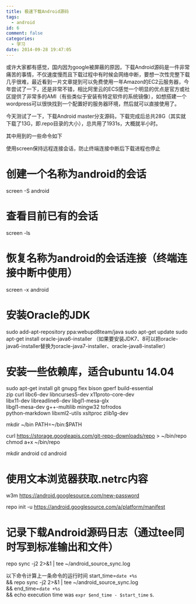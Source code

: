 ```yaml
---
title: 极速下载Android源码
tags:
  - android
id: 6
comment: false
categories:
  - 学习
date: 2014-09-28 19:47:05
---
```


或许大家都有感觉，国内因为google被屏蔽的原因，下载Android源码是一件非常痛苦的事情，不仅速度慢而且下载过程中有时候会网络中断，要想一次性完整下载几乎很难，最近看到一片文章提到可以免费使用一年Amazon的EC2云服务器，今年尝试了一下，还是非常不错，相比阿里云的ECS感觉一个明显的优点是官方或社区提供了非常多的AMI（有些类似于安装有特定软件的系统镜像），如想搭建一个wordpress可以很快找到一个配置好的服务器环境，然后就可以直接使用了。<!--more-->

今天测试了一下，下载Android master分支源码，下载完成后总共28G（其实就下载了13G，即.repo目录的大小），总共用了1931s，大概就半小时。

其中用到的一些命令如下

使用screen保持远程连接会话，防止终端连接中断后下载进程也停止
# 创建一个名称为android的会话
screen -S android
# 查看目前已有的会话
screen -ls
# 恢复名称为android的会话连接（终端连接中断中使用）
screen -x android

# 安装Oracle的JDK
sudo add-apt-repository ppa:webupd8team/java
sudo apt-get update
sudo apt-get install oracle-java6-installer
（如果要安装JDK7、8可以把oracle-java6-installer替换为oracle-java7-installer、oracle-java8-installer）

# 安装一些依赖库，适合ubuntu 14.04
sudo apt-get install git gnupg flex bison gperf build-essential \
zip curl libc6-dev libncurses5-dev x11proto-core-dev \
libx11-dev libreadline6-dev libgl1-mesa-glx \
libgl1-mesa-dev g++-multilib mingw32 tofrodos \
python-markdown libxml2-utils xsltproc zlib1g-dev

mkdir ~/bin
PATH=~/bin:$PATH

curl https://storage.googleapis.com/git-repo-downloads/repo > ~/bin/repo
chmod a+x ~/bin/repo

mkdir android
cd android

# 使用文本浏览器获取.netrc内容
w3m https://android.googlesource.com/new-password

repo init -u https://android.googlesource.com/a/platform/manifest

# 记录下载Android源码日志（通过tee同时写到标准输出和文件）
repo sync -j2 2>&1 | tee ~/android_source_sync.log

以下命令计算上一条命令的运行时间
start_time=`date +%s` \
&& repo sync -j2 2>&1 | tee ~/android_source_sync.log \
&& end_time=`date +%s` \
&& echo execution time was `expr $end_time - $start_time` s.